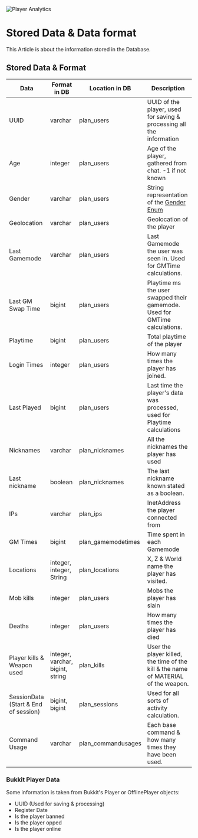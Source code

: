 ![Player Analytics](https://puu.sh/t8vin.png)
# Stored Data & Data format

This Article is about the information stored in the Database.

## Stored Data & Format

Data | Format in DB | Location in DB | Description
-- | -- | ---- | --
UUID | varchar | plan_users | UUID of the player, used for saving & processing all the information
Age | integer | plan_users | Age of the player, gathered from chat. -1 if not known
Gender | varchar | plan_users | String representation of the [Gender Enum](/Plan/src/main/java/com/djrapitops/plan/api/Gender.java)
Geolocation | varchar | plan_users | Geolocation of the player
Last Gamemode | varchar | plan_users | Last Gamemode the user was seen in. Used for GMTime calculations.
Last GM Swap Time | bigint | plan_users | Playtime ms the user swapped their gamemode. Used for GMTime calculations.
Playtime | bigint | plan_users | Total playtime of the player
Login Times | integer | plan_users | How many times the player has joined.
Last Played | bigint | plan_users | Last time the player's data was processed, used for Playtime calculations
Nicknames | varchar | plan_nicknames | All the nicknames the player has used
Last nickname | boolean | plan_nicknames | The last nickname known stated as a boolean.
IPs | varchar | plan_ips | InetAddress the player connected from
GM Times | bigint | plan_gamemodetimes | Time spent in each Gamemode
Locations | integer, integer, String | plan_locations | X, Z & World name the player has visited.
Mob kills | integer | plan_users | Mobs the player has slain
Deaths | integer | plan_users | How many times the player has died
Player kills & Weapon used | integer, varchar, bigint, string | plan_kills | User the player killed, the time of the kill & the name of MATERIAL of the weapon.
SessionData (Start & End of session) | bigint, bigint | plan_sessions | Used for all sorts of activity calculation.
Command Usage | varchar | plan_commandusages | Each base command & how many times they have been used.

### Bukkit Player Data
Some information is taken from Bukkit's Player or OfflinePlayer objects:
- UUID (Used for saving & processing)
- Register Date
- Is the player banned
- Is the player opped
- Is the player online
